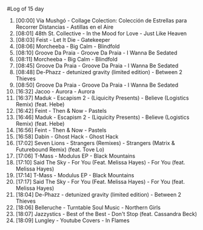 #Log of 15 day

1. [00:00] Vía Mushgó - Collage Colection: Colección de Estrellas para Recorrer Distancias - Astillas en el Aire
1. [08:01] 48th St. Collective - In the Mood for Love - Just Like Heaven
1. [08:03] Feist - Let It Die - Gatekeeper
1. [08:06] Morcheeba - Big Calm - Blindfold
1. [08:10] Groove Da Praia - Groove Da Praia - I Wanna Be Sedated
1. [08:11] Morcheeba - Big Calm - Blindfold
1. [08:45] Groove Da Praia - Groove Da Praia - I Wanna Be Sedated
1. [08:48] De-Phazz - detunized gravity (limited edition) - Between 2 Thieves
1. [08:50] Groove Da Praia - Groove Da Praia - I Wanna Be Sedated
1. [16:32] Jacoo - Aurora - Aurora
1. [16:37] Maduk - Escapism 2 - (Liquicity Presents) - Believe (Logistics Remix) (feat. Hebe)
1. [16:42] Feint - Then & Now - Pastels
1. [16:46] Maduk - Escapism 2 - (Liquicity Presents) - Believe (Logistics Remix) (feat. Hebe)
1. [16:56] Feint - Then & Now - Pastels
1. [16:58] Dabin - Ghost Hack - Ghost Hack
1. [17:02] Seven Lions - Strangers (Remixes) - Strangers (Matrix & Futurebound Remix) (feat. Tove Lo)
1. [17:06] T-Mass - Modulus EP - Black Mountains
1. [17:10] Said The Sky - For You (Feat. Melissa Hayes) - For You (feat. Melissa Hayes)
1. [17:14] T-Mass - Modulus EP - Black Mountains
1. [17:17] Said The Sky - For You (Feat. Melissa Hayes) - For You (feat. Melissa Hayes)
1. [18:04] De-Phazz - detunized gravity (limited edition) - Between 2 Thieves
1. [18:06] Belleruche - Turntable Soul Music - Northern Girls
1. [18:07] Jazzystics - Best of the Best - Don't Stop (feat. Cassandra Beck)
1. [18:09] Lungley - Youtube Covers - In Flames
